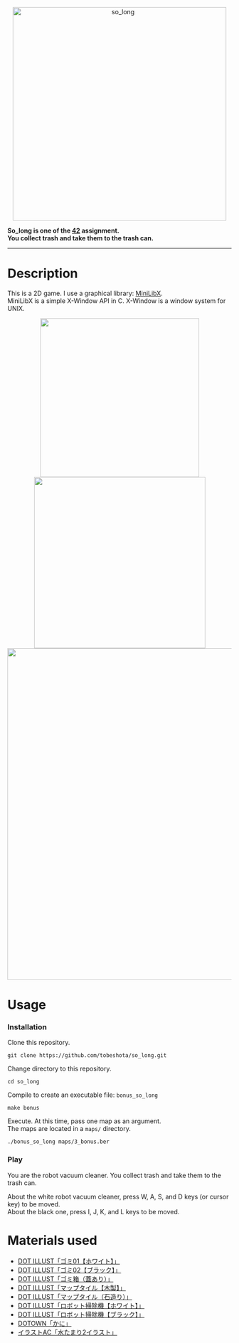 <p align="center">
 <img width="480" alt="so_long" src="https://github.com/tobeshota/so_long/assets/103044771/23753d83-9975-4739-84c0-d946a8f90dcc">
</p>

**So_long is one of the [42](https://42tokyo.jp/) assignment.**  
**You collect trash and take them to the trash can.**

---

# Description
This is a 2D game. I use a graphical library: [MiniLibX](https://harm-smits.github.io/42docs/libs/minilibx).  
MiniLibX is a simple X-Window API in C. X-Window is a window system for UNIX.  

<p align="center">
 <img width=357 src="https://github.com/tobeshota/so_long/assets/103044771/e0b528c8-7570-4efe-a083-6b275adc6559">
 <img width=385 src="https://github.com/tobeshota/so_long/assets/103044771/c66edb64-85f6-42b9-88ce-75d86d50348a">
 <img width=746 src="https://github.com/tobeshota/so_long/assets/103044771/eb86eaba-a3bc-4b2c-a4da-f38df06094c4">
</p>

# Usage
### Installation
Clone this repository.
```
git clone https://github.com/tobeshota/so_long.git
```
Change directory to this repository.
```
cd so_long
```
Compile to create an executable file: `bonus_so_long`
```
make bonus
```
Execute. At this time, pass one map as an argument.  
The maps are located in a `maps/` directory.
```
./bonus_so_long maps/3_bonus.ber
```

### Play
You are the robot vacuum cleaner. You collect trash and take them to the trash can.  

About the white robot vacuum cleaner, press W, A, S, and D keys (or cursor key) to be moved.  
About the black one, press I, J, K, and L keys to be moved.

# Materials used
* [DOT ILLUST「ゴミ01【ホワイト】」](https://dot-illust.net/gomi_01_white/)
* [DOT ILLUST「ゴミ02【ブラック】」](https://dot-illust.net/gomi_02_black/)
* [DOT ILLUST「ゴミ箱（蓋あり）」](https://dot-illust.net/gomibako_futa/)
* [DOT ILLUST「マップタイル【木製】」](https://dot-illust.net/maptile_wood_02/)
* [DOT ILLUST「マップタイル（石造り）」](https://dot-illust.net/maptile_ishizukuri_brown_02/)
* [DOT ILLUST「ロボット掃除機【ホワイト】」](https://dot-illust.net/robotsojiki_white/)
* [DOT ILLUST「ロボット掃除機【ブラック】」](https://dot-illust.net/robotsojiki_black/)
* [DOTOWN「かに」](https://dotown.maeda-design-room.net/930/)
* [イラストAC「水たまり2イラスト」](https://www.ac-illust.com/main/detail.php?id=1520050&word=水たまり2)
